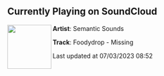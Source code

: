 ## Currently Playing on SoundCloud

[<img align="left" width="100" src="https://i1.sndcdn.com/artworks-Su3g41UtsK0TWlCz-tf80rA-t500x500.jpg">](https://soundcloud.com/semantic-sounds/foodydrop-missing)

**Artist**: Semantic Sounds 

**Track**: Foodydrop - Missing

Last updated at 07/03/2023 08:52
